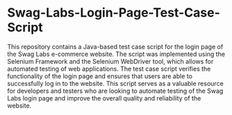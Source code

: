 # Swag-Labs-Login-Page-Test-Case-Script

This repository contains a Java-based test case script for the login page of the Swag Labs e-commerce website. The script was implemented using the Selenium Framework and the Selenium WebDriver tool, which allows for automated testing of web applications. The test case script verifies the functionality of the login page and ensures that users are able to successfully log in to the website. This script serves as a valuable resource for developers and testers who are looking to automate testing of the Swag Labs login page and improve the overall quality and reliability of the website.
